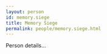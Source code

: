 ```yaml
---
layout: person
id: memory.siege
title: Memory Siege
permalink: people/memory.siege.html
---
```


Person details...